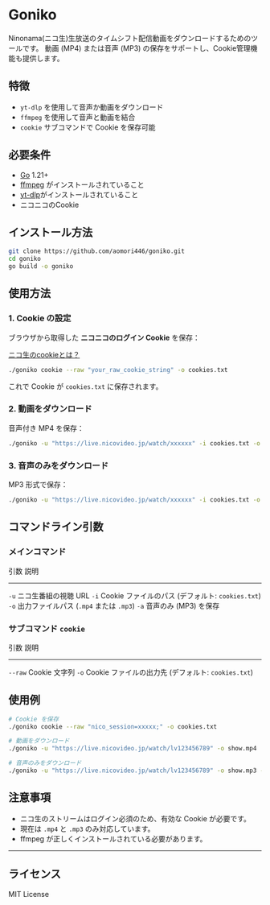 # Goniko

Ninonama(ニコ生)生放送のタイムシフト配信動画をダウンロードするためのツールです。
動画 (MP4) または音声 (MP3) の保存をサポートし、Cookie管理機能も提供します。

## 特徴

-   `yt-dlp` を使用して音声か動画をダウンロード
-   `ffmpeg` を使用して音声と動画を結合
-   `cookie` サブコマンドで Cookie を保存可能

## 必要条件

-   [Go](https://go.dev/) 1.21+
-   [ffmpeg](https://ffmpeg.org/) がインストールされていること
-   [yt-dlp](https://github.com/yt-dlp/yt-dlp)がインストールされていること
-   ニコニコのCookie

## インストール方法

``` bash
git clone https://github.com/aomori446/goniko.git
cd goniko
go build -o goniko
```

## 使用方法

### 1. Cookie の設定

ブラウザから取得した **ニコニコのログイン Cookie** を保存：

[ニコ生のcookieとは？](https://github.com/aomori446/goniko/wiki/ニコ生のcookieとは？)

``` bash
./goniko cookie --raw "your_raw_cookie_string" -o cookies.txt
```

これで Cookie が `cookies.txt` に保存されます。

### 2. 動画をダウンロード

音声付き MP4 を保存：

``` bash
./goniko -u "https://live.nicovideo.jp/watch/xxxxxx" -i cookies.txt -o output.mp4
```

### 3. 音声のみをダウンロード

MP3 形式で保存：

``` bash
./goniko -u "https://live.nicovideo.jp/watch/xxxxxx" -i cookies.txt -o output.mp3 -a
```

## コマンドライン引数

### メインコマンド

  引数   説明
  ------ ---------------------------------------------------
  `-u`   ニコ生番組の視聴 URL
  `-i`   Cookie ファイルのパス (デフォルト: `cookies.txt`)
  `-o`   出力ファイルパス (`.mp4` または `.mp3`)
  `-a`   音声のみ (MP3) を保存

### サブコマンド `cookie`

  引数      説明
  --------- -----------------------------------------------------
  `--raw`   Cookie 文字列
  `-o`      Cookie ファイルの出力先 (デフォルト: `cookies.txt`)

## 使用例

``` bash
# Cookie を保存
./goniko cookie --raw "nico_session=xxxxx;" -o cookies.txt

# 動画をダウンロード
./goniko -u "https://live.nicovideo.jp/watch/lv123456789" -o show.mp4

# 音声のみをダウンロード
./goniko -u "https://live.nicovideo.jp/watch/lv123456789" -o show.mp3 -a
```

## 注意事項

-   ニコ生のストリームはログイン必須のため、有効な Cookie が必要です。
-   現在は `.mp4` と `.mp3` のみ対応しています。
-   ffmpeg が正しくインストールされている必要があります。

------------------------------------------------------------------------

## ライセンス

MIT License
